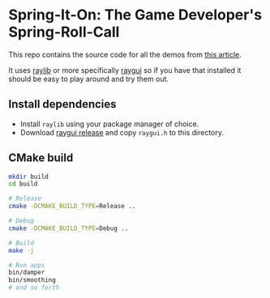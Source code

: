 Spring-It-On: The Game Developer's Spring-Roll-Call
===================================================

This repo contains the source code for all the demos from [this article](http://theorangeduck.com/page/spring-roll-call). 

It uses [raylib](https://www.raylib.com/) or more specifically [raygui](https://github.com/raysan5/raygui) so if you have that installed it should be easy to play around and try them out.

## Install dependencies

* Install `raylib` using your package manager of choice.
* Download [raygui release](https://github.com/raysan5/raygui/releases) and copy `raygui.h` to this directory.

## CMake build

```bash
mkdir build
cd build

# Release
cmake -DCMAKE_BUILD_TYPE=Release ..

# Debug
cmake -DCMAKE_BUILD_TYPE=Debug ..

# Build
make -j

# Run apps
bin/damper
bin/smoothing
# and so forth
```
